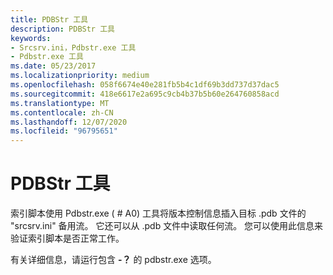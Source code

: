 ```yaml
---
title: PDBStr 工具
description: PDBStr 工具
keywords:
- Srcsrv.ini，Pdbstr.exe 工具
- Pdbstr.exe 工具
ms.date: 05/23/2017
ms.localizationpriority: medium
ms.openlocfilehash: 058f6674e40e281fb5b4c1df69b3dd737d37dac5
ms.sourcegitcommit: 418e6617e2a695c9cb4b37b5b60e264760858acd
ms.translationtype: MT
ms.contentlocale: zh-CN
ms.lasthandoff: 12/07/2020
ms.locfileid: "96795651"
---
```

# <a name="the-pdbstr-tool"></a>PDBStr 工具


索引脚本使用 Pdbstr.exe ( # A0) 工具将版本控制信息插入目标 .pdb 文件的 "srcsrv.ini" 备用流。 它还可以从 .pdb 文件中读取任何流。 您可以使用此信息来验证索引脚本是否正常工作。

有关详细信息，请运行包含 **-？** 的 pdbstr.exe 选项。

 

 





